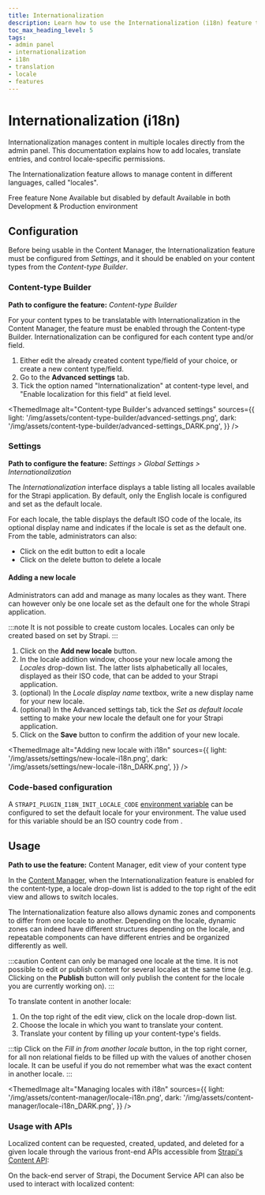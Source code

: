 ```yaml
---
title: Internationalization
description: Learn how to use the Internationalization (i18n) feature that enables content managers to translate the content
toc_max_heading_level: 5
tags:
- admin panel
- internationalization
- i18n
- translation
- locale
- features
---
```


# Internationalization (i18n)

<Tldr>
Internationalization manages content in multiple locales directly from the admin panel. This documentation explains how to add locales, translate entries, and control locale-specific permissions.
</Tldr>

The Internationalization feature allows to manage content in different languages, called "locales".

<IdentityCard>
  <IdentityCardItem icon="credit-card" title="Plan">Free feature</IdentityCardItem>
  <IdentityCardItem icon="user" title="Role & permission">None</IdentityCardItem>
  <IdentityCardItem icon="toggle-right" title="Activation">Available but disabled by default</IdentityCardItem>
  <IdentityCardItem icon="desktop" title="Environment">Available in both Development & Production environment</IdentityCardItem>
</IdentityCard>

<Guideflow lightId="zkj5431ser" darkId="vkm9nn0t3p"/>

## Configuration

Before being usable in the Content Manager, the Internationalization feature must be configured from <Icon name="gear-six" /> *Settings*, and it should be enabled on your content types from the <Icon name="layout" /> _Content-type Builder_.

### Content-type Builder

**Path to configure the feature:** <Icon name="layout" /> _Content-type Builder_

For your content types to be translatable with Internationalization in the Content Manager, the feature must be enabled through the Content-type Builder. Internationalization can be configured for each content type and/or field.

1. Either edit the already created content type/field of your choice, or create a new content type/field.
2. Go to the **Advanced settings** tab.
3. Tick the option named "Internationalization" at content-type level, and "Enable localization for this field" at field level.

<ThemedImage
  alt="Content-type Builder's advanced settings"
  sources={{
    light: '/img/assets/content-type-builder/advanced-settings.png',
    dark: '/img/assets/content-type-builder/advanced-settings_DARK.png',
  }}
/>

### Settings

**Path to configure the feature:** <Icon name="gear-six" /> *Settings > Global Settings > Internationalization*

The *Internationalization* interface displays a table listing all locales available for the Strapi application. By default, only the English locale is configured and set as the default locale. 

For each locale, the table displays the default ISO code of the locale, its optional display name and indicates if the locale is set as the default one. From the table, administrators can also:

- Click on the edit button <Icon name="pencil-simple" /> to edit a locale
- Click on the delete button <Icon name="trash" /> to delete a locale

#### Adding a new locale

Administrators can add and manage as many locales as they want. There can however only be one locale set as the default one for the whole Strapi application.

:::note
It is not possible to create custom locales. Locales can only be created based on <ExternalLink to="https://github.com/strapi/strapi/blob/main/packages/plugins/i18n/server/src/constants/iso-locales.json" text="the 500+ pre-created list of locales"/> set by Strapi.
:::

1. Click on the **Add new locale** button.
2. In the locale addition window, choose your new locale among the *Locales* drop-down list. The latter lists alphabetically all locales, displayed as their ISO code, that can be added to your Strapi application.
3. (optional) In the *Locale display name* textbox, write a new display name for your new locale.
4. (optional) In the Advanced settings tab, tick the *Set as default locale* setting to make your new locale the default one for your Strapi application.
5. Click on the **Save** button to confirm the addition of your new locale.

<ThemedImage
  alt="Adding new locale with i18n"
  sources={{
    light: '/img/assets/settings/new-locale-i18n.png',
    dark: '/img/assets/settings/new-locale-i18n_DARK.png',
  }}
/>

### Code-based configuration

A `STRAPI_PLUGIN_I18N_INIT_LOCALE_CODE` [environment variable](/cms/configurations/environment#strapi) can be configured to set the default locale for your environment. The value used for this variable should be an ISO country code from <ExternalLink to="https://github.com/strapi/strapi/blob/main/packages/plugins/i18n/server/src/constants/iso-locales.json" text="the 500+ pre-created list of locales"/>.

## Usage

**Path to use the feature:** <Icon name="feather" /> Content Manager, edit view of your content type

In the [Content Manager](/cms/features/content-manager), when the Internationalization feature is enabled for the content-type, a locale drop-down list is added to the top right of the edit view and allows to switch locales.

The Internationalization feature also allows dynamic zones and components to differ from one locale to another. Depending on the locale, dynamic zones can indeed have different structures depending on the locale, and repeatable components can have different entries and be organized differently as well.

:::caution
Content can only be managed one locale at the time. It is not possible to edit or publish content for several locales at the same time (e.g. Clicking on the **Publish** button will only publish the content for the locale you are currently working on).
:::

To translate content in another locale:

1. On the top right of the edit view, click on the locale drop-down list.
2. Choose the locale in which you want to translate your content.
3. Translate your content by filling up your content-type's fields. 

:::tip
Click on the <Icon name="download-simple" /> *Fill in from another locale* button, in the top right corner, for all non relational fields to be filled up with the values of another chosen locale. It can be useful if you do not remember what was the exact content in another locale.
:::

<ThemedImage
  alt="Managing locales with i18n"
  sources={{
    light: '/img/assets/content-manager/locale-i18n.png',
    dark: '/img/assets/content-manager/locale-i18n_DARK.png',
  }}
/>

### Usage with APIs

Localized content can be requested, created, updated, and deleted for a given locale through the various front-end APIs accessible from [Strapi's Content API](/cms/api/content-api):

<CustomDocCardsWrapper>
<CustomDocCard icon="cube" title="REST API" description="Learn how to use the locale parameter with the REST API." link="/cms/api/rest/locale"/>
<CustomDocCard icon="cube" title="GraphQL API" description="Learn how to use the locale parameter with GraphQL API." link="/cms/api/graphql#locale"/>
</CustomDocCardsWrapper>

On the back-end server of Strapi, the Document Service API can also be used to interact with localized content:

<CustomDocCardsWrapper>
<CustomDocCard icon="cube" title="Document Service API" description="Learn how to use the locale parameter with the Document Service API." link="/cms/api/document-service/locale"/>
</CustomDocCardsWrapper>

